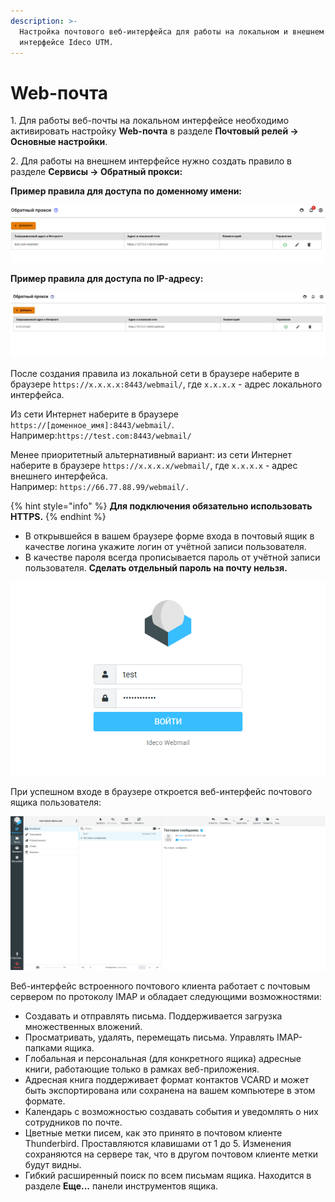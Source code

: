 ```yaml
---
description: >-
  Настройка почтового веб-интерфейса для работы на локальном и внешнем
  интерфейсе Ideco UTM.
---
```


# Web-почта

1\. Для работы веб-почты на локальном интерфейсе необходимо активировать настройку **Web-почта** в разделе **Почтовый релей -> Основные настройки**.

2\. Для работы на внешнем интерфейсе нужно создать правило в разделе **Сервисы -> Обратный прокси:**

**Пример правила для доступа по доменному имени:**

![](/.gitbook/assets/image10.png)

**Пример правила для доступа по IP-адресу:**

![](/.gitbook/assets/webmail-rule.jpg)

После создания правила из локальной сети в браузере наберите в браузере `https://х.х.х.х:8443/webmail/`, где `х.х.х.х` - адрес локального интерфейса.&#x20;

Из сети Интернет наберите в браузере `https://[доменное_имя]:8443/webmail/`. Например:`https://test.com:8443/webmail/`

Менее приоритетный альтернативный вариант: из сети Интернет наберите в браузере `https://x.x.x.x/webmail/`, где `x.x.x.x` - адрес внешнего интерфейса. \
Например: `https://66.77.88.99/webmail/.`

{% hint style="info" %}
**Для подключения обязательно использовать HTTPS.**
{% endhint %}

* В открывшейся в вашем браузере форме входа в почтовый ящик в качестве логина укажите логин от учётной записи пользователя.
* В качестве пароля всегда прописывается пароль от учётной записи пользователя. **Сделать отдельный пароль на почту нельзя.**

![](/.gitbook/assets/roundcude_enter_in_acc.png)

При успешном входе в браузере откроется веб-интерфейс почтового ящика пользователя:

![](/.gitbook/assets/roundcube_lk_1.png)

Веб-интерфейс встроенного почтового клиента работает с почтовым сервером по протоколу IMAP и обладает следующими возможностями:

* Создавать и отправлять письма. Поддерживается загрузка множественных вложений.
* Просматривать, удалять, перемещать письма. Управлять IMAP-папками ящика.
* Глобальная и персональная (для конкретного ящика) адресные книги, работающие только в рамках веб-приложения.
* Адресная книга поддерживает формат контактов VCARD и может быть экспортирована или сохранена на вашем компьютере в этом формате.
* Календарь с возможностью создавать события и уведомлять о них сотрудников по почте.
* Цветные метки писем, как это принято в почтовом клиенте Thunderbird. Проставляются клавишами от 1 до 5. Изменения сохраняются на сервере так, что в другом почтовом клиенте метки будут видны.
* Гибкий расширенный поиск по всем письмам ящика. Находится в разделе **Еще...** панели инструментов ящика.
